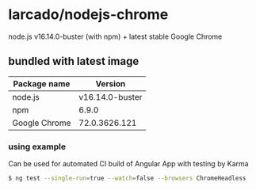 # larcado/nodejs-chrome

node.js v16.14.0-buster (with npm) + latest stable Google Chrome

## bundled with latest image
| Package name | Version |
| ------ | ------ |
| node.js | v16.14.0-buster |
| npm | 6.9.0 |
| Google Chrome | 72.0.3626.121 |

### using example

Can be used for automated CI build of Angular App with testing by Karma

```sh
$ ng test --single-run=true --watch=false --browsers ChromeHeadless
```
